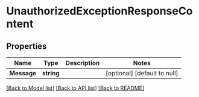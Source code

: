 # UnauthorizedExceptionResponseContent

## Properties
Name | Type | Description | Notes
------------ | ------------- | ------------- | -------------
**Message** | **string** |  | [optional] [default to null]

[[Back to Model list]](../README.md#documentation-for-models) [[Back to API list]](../README.md#documentation-for-api-endpoints) [[Back to README]](../README.md)

